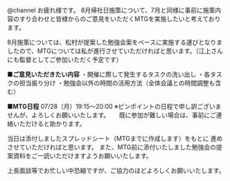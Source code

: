 @channel
お疲れ様です。
8月帰社日施策について、7月と同様に事前に施策内容のすり合わせと皆様からのご意見をいただくMTGを実施したいと考えております。

8月施策については、松村が提案した勉強会案をベースに実施する運びとなりましたので、MTGについては私が進行させていただければと思います。（江上さんにも監督としてご参加いただく予定です）

**■ご意見いただきたい内容**
・開催に際して発生するタスクの洗い出し
・各タスクの担当振り分け
・勉強会以外の時間の活用方法（全体会議との時間調整も含む）

**■MTG日程**
07/28（月）19:15～20:00
※ピンポイントの日程で申し訳ございませんが、よろしくお願いいたします。 　
既に参加が難しい場合は、事前にご連絡いただけると助かります。

当日は添付しましたスプレッドシート（MTGまでに作成します）をもとに
進めさせていただければと思います。 
また、MTG前に添付いたしました勉強会の提案資料をご一読いただけますようお願いいたします。

上長面談等でお忙しい中恐縮ですが、ご協力のほどよろしくお願いいたします。

